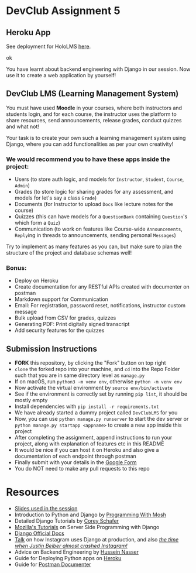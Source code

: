 # DevClub Assignment 5

## Heroku App
See  deployment for HoloLMS [here](https://hololms.herokuapp.com/).

<p>ok</p>

You have learnt about backend engineering with Django in our session. Now use it to create a web application by yourself!
## DevClub LMS (Learning Management System)
You must have used **Moodle** in your courses, where both instructors and students login, and for each course, the instructor uses the platform to share resources, send announcements, release grades, conduct quizzes and what not!

Your task is to create your own such a learning management system using Django, where you can add functionalities as per your own creativity!

### We would recommend you to have these apps inside the project: 
- Users (to store auth logic, and models for `Instructor`, `Student`, `Course`, `Admin`)
- Grades (to store logic for sharing grades for any assessment, and models for let's say a class `Grade`)
- Documents (for Instructor to upload `Docs` like lecture notes for the course)
- Quizzes (this can have models for a `QuestionBank` containing `Question`'s which form a `Quiz`)
- Communication (to work on features like Course-wide `Announcements`, `Reply`ing in threads to announcements, sending personal `Messages`)

Try to implement as many features as you can, but make sure to plan the structure of the project and database schemas well!

### Bonus:
- Deploy on Heroku
- Create documentation for any RESTful APIs created with documenter on postman
- Markdown support for Communication
- Email: For registration, password reset, notifications, instructor custom message
- Bulk upload from CSV for grades, quizzes
- Generating PDF: Print digitally signed transcript
- Add security features for the quizzes

## Submission Instructions
- **FORK** this repository, by clicking the "Fork" button on top right
- `clone` the forked repo into your machine, and `cd` into the Repo Folder such that you are in same directory level as `manage.py`
- If on macOS, run `python3 -m venv env`, otherwise `python -m venv env`
- Now activate the virtual environment by `source env/bin/activate`
- See if the environment is correctly set by running `pip list`, it should be mostly empty
- Install dependencies with `pip install -r requirements.txt`
- We have already started a dummy project called `DevClubLMS` for you
- Now, you can use `python manage.py runserver` to start the dev server or `python manage.py startapp <appname>` to create a new app inside this project
- After completing the assignment, append instructions to run your project, along with explanation of features etc in this README
- It would be nice if you can host it on Heroku and also give a documentation of each endpoint through postman
- Finally submit with your details in the [Google Form](https://forms.gle/XSidrfbrsEZuDYfy6)
- You do NOT need to make any pull requests to this repo

# Resources
- [Slides used in the session](https://docs.google.com/presentation/d/e/2PACX-1vQbtDDGQonkIoGu68VrINL2s3sQcfiH5XVnk-iU26nk16DFBGsDabichsqhdtBvowPvpxaIbFLAV2h3/pub?slide=id.p)
- Introduction to Python and Django by [Programming With Mosh](https://youtu.be/_uQrJ0TkZlc)
- Detailed Django Tutorials by [Corey Schafer](https://www.youtube.com/playlist?list=PL-osiE80TeTtoQCKZ03TU5fNfx2UY6U4p)
- [Mozilla's Tutorials](https://developer.mozilla.org/en-US/docs/Learn/Server-side) on Server Side Programming with Django
- [Django Official Docs](https://www.djangoproject.com/start/)
- [Talk](https://youtu.be/lx5WQjXLlq8) on how Instagram uses Django at production, and also [*the time when Justin Beiber almost crashed Instagram!*](https://youtu.be/lx5WQjXLlq8?t=715)
- Advice on Backend Engineering by [Hussein Nasser](https://www.youtube.com/c/HusseinNasser-software-engineering)
- Guide for Deploying Python apps on [Heroku](https://devcenter.heroku.com/categories/python-support)
- Guide for [Postman Documenter](https://learning.postman.com/docs/publishing-your-api/documenting-your-api/)
